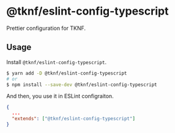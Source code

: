 # @tknf/eslint-config-typescript

Prettier configuration for TKNF.

## Usage

Install `@tknf/eslint-config-typescript`.

```bash
$ yarn add -D @tknf/eslint-config-typescript
# or
$ npm install --save-dev @tknf/eslint-config-typescript
```

And then, you use it in ESLint configraiton.

```json
{
  ...
  "extends": ["@tknf/eslint-config-typescript"]
}
```
